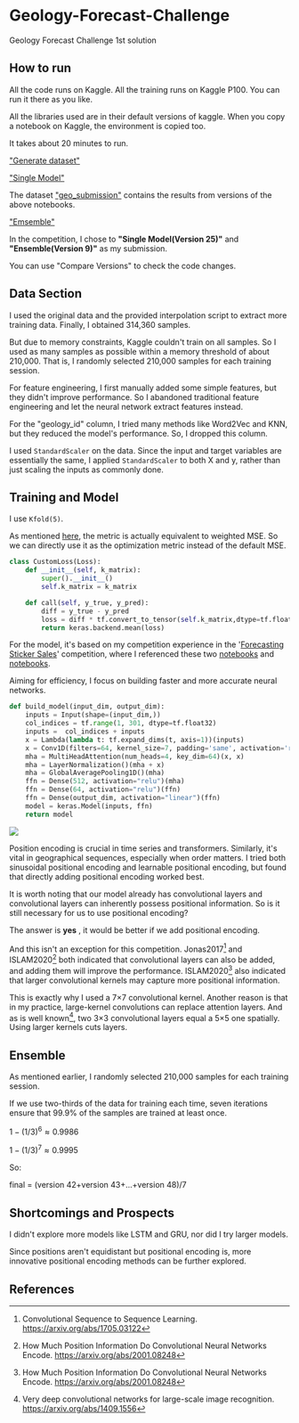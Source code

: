 # Geology-Forecast-Challenge
Geology Forecast Challenge 1st solution

## How to run 
All the code runs on Kaggle. All the training runs on Kaggle P100. You can run it there as you like.

All the libraries used are in their default versions of kaggle. When you copy a notebook on Kaggle, the environment is copied too.

It takes about 20 minutes to run.


["Generate dataset"](https://www.kaggle.com/code/act18l/generate-dataset)

["Single Model"](https://www.kaggle.com/code/act18l/single-model-for-geology-forecast-challenge) 

The dataset ["geo_submission"](https://www.kaggle.com/datasets/act18l/geo-submission/data) contains  the results from  versions of the above notebooks.


["Emsemble"](https://www.kaggle.com/code/act18l/ensemble-for-geology-forecast-challenge)

In the competition, I chose to  **"Single Model(Version 25)"** and **"Ensemble(Version 9)"** as my submission.

You can use "Compare Versions" to check the code changes.

## Data Section
I used the original data and the provided interpolation script to extract more training data. Finally, I obtained 314,360 samples.

But due to memory constraints, Kaggle couldn't train on all samples. So I used as many samples as possible within a memory threshold of about 210,000. That is, I randomly selected 210,000 samples for each training session.

For feature engineering, I first manually added some simple features, but they didn't improve performance. So I abandoned traditional feature engineering and let the neural network extract features instead. 

For the "geology_id" column, I tried many methods like Word2Vec and KNN, but they reduced the model's performance. So, I dropped this column.

I used `StandardScaler` on the data. Since the input and target variables are essentially the same, I applied `StandardScaler` to both X and y, rather than just scaling the inputs as commonly done.


## Training and Model
I use `Kfold(5)`.

As mentioned [here](https://www.kaggle.com/competitions/geology-forecast-challenge-open/discussion/569884), the  metric is actually equivalent to weighted MSE. So we can directly use it as the optimization metric instead of the default MSE.
```python
class CustomLoss(Loss):
    def __init__(self, k_matrix):
        super().__init__()
        self.k_matrix = k_matrix

    def call(self, y_true, y_pred):
        diff = y_true - y_pred
        loss = diff * tf.convert_to_tensor(self.k_matrix,dtype=tf.float32) * diff
        return keras.backend.mean(loss)
```
For the model, it's based on my competition experience in the '[Forecasting Sticker Sales](https://www.kaggle.com/competitions/playground-series-s5e1)' competition, where I referenced these two [notebooks](https://www.kaggle.com/code/act18l/convnet-starter-lb-0-052) and [notebooks](https://www.kaggle.com/code/cdeotte/transformer-starter-lb-0-052).

Aiming for efficiency, I focus on building faster and more accurate neural networks.

```python
def build_model(input_dim, output_dim):
    inputs = Input(shape=(input_dim,))
    col_indices = tf.range(1, 301, dtype=tf.float32)  
    inputs =  col_indices + inputs  
    x = Lambda(lambda t: tf.expand_dims(t, axis=1))(inputs)
    x = Conv1D(filters=64, kernel_size=7, padding='same', activation='relu')(x)
    mha = MultiHeadAttention(num_heads=4, key_dim=64)(x, x)
    mha = LayerNormalization()(mha + x)  
    mha = GlobalAveragePooling1D()(mha)
    ffn = Dense(512, activation="relu")(mha)
    ffn = Dense(64, activation="relu")(ffn)
    ffn = Dense(output_dim, activation="linear")(ffn)
    model = keras.Model(inputs, ffn)  
    return model
```

![](https://www.googleapis.com/download/storage/v1/b/kaggle-forum-message-attachments/o/inbox%2F8060745%2Fff94c23e5aafd6df986cf467c6cf9254%2F_2025-06-03_223607_687.png?generation=1748961385687832&alt=media)

Position encoding is crucial in time series and transformers. Similarly, it's vital in geographical sequences, especially when order matters. I tried both sinusoidal positional encoding and learnable positional encoding, but found that directly adding positional encoding worked best.

It is worth noting that our model already has convolutional layers and convolutional layers can inherently possess positional information. So is it still necessary for us to use positional encoding? 

The answer is **yes** , it would be better if we add positional encoding.

And this isn't an exception for this competition. Jonas2017[^Jonas] and ISLAM2020[^ISLAM] both indicated that convolutional layers can also be added, and adding them will improve the performance. ISLAM2020[^ISLAM] also indicated that larger convolutional kernels may capture more positional information.

This is exactly why I used a 7×7 convolutional kernel. Another reason is that in my practice, large-kernel convolutions can replace attention layers. And as is well known[^Simonyan], two 3×3 convolutional layers equal a 5×5 one spatially. Using larger kernels cuts layers.




## Ensemble
As mentioned earlier, I randomly selected 210,000 samples for each training session.

If we use two-thirds of the data for training each time, seven iterations ensure that 99.9% of the samples are trained at least once.

$1-(1/3)^6\approx 0.9986$

$1-(1/3)^7\approx 0.9995$



So:

final = (version 42+version 43+...+version 48)/7

## Shortcomings and Prospects

I didn't explore more models like LSTM and GRU, nor did I try larger models. 

Since positions aren't equidistant but positional encoding is, more innovative positional encoding methods can be further explored.

## References

[^Jonas]:Convolutional Sequence to Sequence Learning. https://arxiv.org/abs/1705.03122

[^ISLAM]:How Much Position Information Do Convolutional Neural Networks Encode. https://arxiv.org/abs/2001.08248

[^Simonyan]:Very deep convolutional networks for large-scale image recognition. https://arxiv.org/abs/1409.1556

